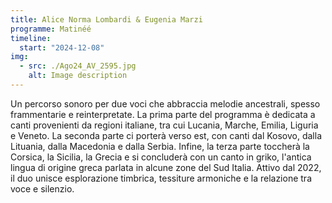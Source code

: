 ```yaml
---
title: Alice Norma Lombardi & Eugenia Marzi
programme: Matinéé
timeline:
  start: "2024-12-08"
img:
  - src: ./Ago24_AV_2595.jpg
    alt: Image description
---
```


Un percorso sonoro per due voci che abbraccia melodie ancestrali, spesso frammentarie e reinterpretate. La prima parte del programma è dedicata a canti provenienti da regioni italiane, tra cui Lucania, Marche, Emilia, Liguria e Veneto. La seconda parte ci porterà verso est, con canti dal Kosovo, dalla Lituania, dalla Macedonia e dalla Serbia. Infine, la terza parte toccherà la Corsica, la Sicilia, la Grecia e si concluderà con un canto in griko, l'antica lingua di origine greca parlata in alcune zone del Sud Italia. Attivo dal 2022, il duo unisce esplorazione timbrica, tessiture armoniche e la relazione tra voce e silenzio. 
